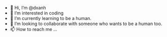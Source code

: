 - 👋 Hi, I’m @dxanh
- 👀 I’m interested in coding
- 🌱 I’m currently learning to be a human.
- 💞️ I’m looking to collaborate with someone who wants to be a human too. 
- 📫 How to reach me ...
